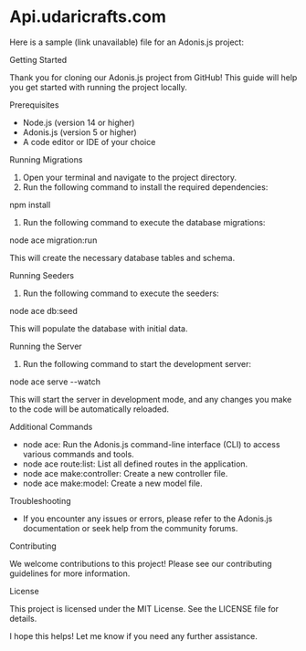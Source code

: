 <h1>Api.udaricrafts.com</h1>

Here is a sample (link unavailable) file for an Adonis.js project:

Getting Started

Thank you for cloning our Adonis.js project from GitHub! This guide will help you get started with running the project locally.

Prerequisites

- Node.js (version 14 or higher)
- Adonis.js (version 5 or higher)
- A code editor or IDE of your choice

Running Migrations

1. Open your terminal and navigate to the project directory.
2. Run the following command to install the required dependencies:

npm install

1. Run the following command to execute the database migrations:

node ace migration:run

This will create the necessary database tables and schema.

Running Seeders

1. Run the following command to execute the seeders:

node ace db:seed

This will populate the database with initial data.

Running the Server

1. Run the following command to start the development server:

node ace serve --watch

This will start the server in development mode, and any changes you make to the code will be automatically reloaded.

Additional Commands

- node ace: Run the Adonis.js command-line interface (CLI) to access various commands and tools.
- node ace route:list: List all defined routes in the application.
- node ace make:controller: Create a new controller file.
- node ace make:model: Create a new model file.

Troubleshooting

- If you encounter any issues or errors, please refer to the Adonis.js documentation or seek help from the community forums.

Contributing

We welcome contributions to this project! Please see our contributing guidelines for more information.

License

This project is licensed under the MIT License. See the LICENSE file for details.

I hope this helps! Let me know if you need any further assistance.
